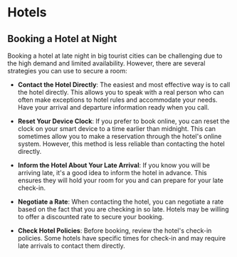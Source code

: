 # Hotels

## Booking a Hotel at Night

Booking a hotel at late night in big tourist cities can be challenging due to the high demand and limited availability. However, there are several strategies you can use to secure a room:

- **Contact the Hotel Directly**: The easiest and most effective way is to call the hotel directly. This allows you to speak with a real person who can often make exceptions to hotel rules and accommodate your needs. Have your arrival and departure information ready when you call.
  
- **Reset Your Device Clock**: If you prefer to book online, you can reset the clock on your smart device to a time earlier than midnight. This can sometimes allow you to make a reservation through the hotel's online system. However, this method is less reliable than contacting the hotel directly.

- **Inform the Hotel About Your Late Arrival**: If you know you will be arriving late, it's a good idea to inform the hotel in advance. This ensures they will hold your room for you and can prepare for your late check-in.

- **Negotiate a Rate**: When contacting the hotel, you can negotiate a rate based on the fact that you are checking in so late. Hotels may be willing to offer a discounted rate to secure your booking.

- **Check Hotel Policies**: Before booking, review the hotel's check-in policies. Some hotels have specific times for check-in and may require late arrivals to contact them directly.
